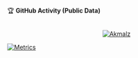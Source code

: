 <tap>
<summary>&#127942 <b>GitHub Activity (Public Data)</b></summary><br/>

<p align="center">
  <a href="https://wa.me/628885960825"><img src="http://readme-typing-svg.herokuapp.com?color=%2320F700&center=true&vCenter=true&multiline=false&lines=Noob+Coder+From+Indonesia.;Status%2C+student.;Love+Money+and+Life.;Learn+Html+and+JavaScript.;Don't+bully+me%2C+I'll+be+sad+%3A(.;Thank+you+for+your+attention." alt="Akmalz">
</p>

![Metrics](https://metrics.lecoq.io/Dvnz99?template=classic&followup=1&isocalendar=1&languages=1&isocalendar.duration=half-year&config.timezone=Asia%2FIndonesian)

</details>
